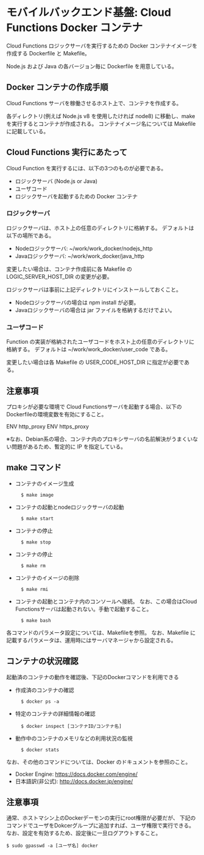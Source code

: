 モバイルバックエンド基盤: Cloud Functions Docker コンテナ
=========================================================

Cloud Functions ロジックサーバを実行するための Docker コンテナイメージを作成する Dockerfile と Makefile。

Node.js および Java の各バージョン毎に Dockerfile を用意している。

Docker コンテナの作成手順
-------------------------

Cloud Functions サーバを稼働させるホスト上で、コンテナを作成する。

各ディレクトリ(例えば Node.js v8 を使用したければ node8) に移動し、make を実行するとコンテナが作成される。
コンテナイメージ名については Makefile に記載している。

Cloud Functions 実行にあたって
------------------------------

Cloud Function を実行するには、以下の3つのものが必要である。

* ロジックサーバ (Node.js or Java)
* ユーザコード
* ロジックサーバを起動するための Docker コンテナ

### ロジックサーバ

ロジックサーバは、ホスト上の任意のディレクトリに格納する。
デフォルトは以下の場所である。

* Nodeロジックサーバ: ~/work/work_docker/nodejs_http
* Javaロジックサーバ: ~/work/work_docker/java_http

変更したい場合は、コンテナ作成前に各 Makefile の LOGIC_SERVER_HOST_DIR の変更が必要。

ロジックサーバは事前に上記ディレクトリにインストールしておくこと。

* Nodeロジックサーバの場合は npm install が必要。
* Javaロジックサーバの場合は jar ファイルを格納するだけでよい。

### ユーザコード

Function の実装が格納されたユーザコードをホスト上の任意のディレクトリに格納する。
デフォルトは ~/work/work_docker/user_code である。

変更したい場合は各 Makefile の USER_CODE_HOST_DIR に指定が必要である。

注意事項
--------

プロキシが必要な環境で Cloud Functionsサーバを起動する場合、以下のDockerfileの環境変数を有効にすること。
                  
ENV http_proxy
ENV https_proxy
                  
※なお、Debian系の場合、コンテナ内のプロキシサーバの名前解決がうまくいない問題があるため、暫定的に IP を指定している。

make コマンド
-------------

* コンテナのイメージ生成

        $ make image

* コンテナの起動とnodeロジックサーバの起動

        $ make start

* コンテナの停止

        $ make stop

* コンテナの停止

        $ make rm

* コンテナのイメージの削除

        $ make rmi

* コンテナの起動とコンテナ内のコンソールへ接続。
  なお、この場合はCloud Functionsサーバは起動されない。手動で起動すること。

        $ make bash

各コマンドのパラメータ設定については、Makefileを参照。
なお、Makefile に記載するパラメータは、運用時にはサーバマネージャから設定される。


コンテナの状況確認
------------------

起動済のコンテナの動作を確認後、下記のDockerコマンドを利用できる

* 作成済のコンテナの確認

        $ docker ps -a

* 特定のコンテナの詳細情報の確認

        $ docker inspect [コンテナID/コンテナ名]

* 動作中のコンテナのメモリなどの利用状況の監視

        $ docker stats
     
なお、その他のコマンドについては、Docker のドキュメントを参照のこと。

* Docker Engine:  https://docs.docker.com/engine/
* 日本語訳(非公式):  http://docs.docker.jp/engine/

注意事項
--------

通常、ホストマシン上のDockerデーモンの実行にroot権限が必要だが、
下記のコマンドでユーザをDokcerグループに追加すれば、ユーザ権限で実行できる。
なお、設定を有効するため、設定後に一旦ログアウトすること。

    $ sudo gpasswd -a [ユーザ名] docker
